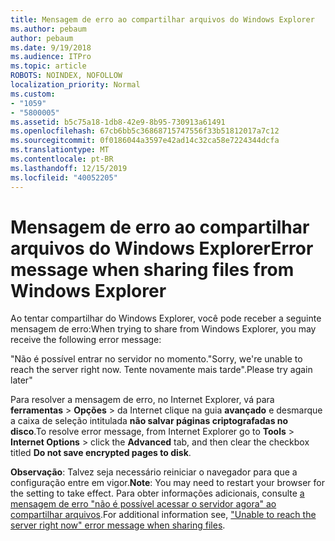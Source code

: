 ```yaml
---
title: Mensagem de erro ao compartilhar arquivos do Windows Explorer
ms.author: pebaum
author: pebaum
ms.date: 9/19/2018
ms.audience: ITPro
ms.topic: article
ROBOTS: NOINDEX, NOFOLLOW
localization_priority: Normal
ms.custom:
- "1059"
- "5800005"
ms.assetid: b5c75a18-1db8-42e9-8b95-730913a61491
ms.openlocfilehash: 67cb6bb5c36868715747556f33b51812017a7c12
ms.sourcegitcommit: 0f0186044a3597e42ad14c32ca58e7224344dcfa
ms.translationtype: MT
ms.contentlocale: pt-BR
ms.lasthandoff: 12/15/2019
ms.locfileid: "40052205"
---
```

# <a name="error-message-when-sharing-files-from-windows-explorer"></a><span data-ttu-id="b8536-102">Mensagem de erro ao compartilhar arquivos do Windows Explorer</span><span class="sxs-lookup"><span data-stu-id="b8536-102">Error message when sharing files from Windows Explorer</span></span>

<span data-ttu-id="b8536-103">Ao tentar compartilhar do Windows Explorer, você pode receber a seguinte mensagem de erro:</span><span class="sxs-lookup"><span data-stu-id="b8536-103">When trying to share from Windows Explorer, you may receive the following error message:</span></span>
  
<span data-ttu-id="b8536-104">"Não é possível entrar no servidor no momento.</span><span class="sxs-lookup"><span data-stu-id="b8536-104">"Sorry, we're unable to reach the server right now.</span></span> <span data-ttu-id="b8536-105">Tente novamente mais tarde".</span><span class="sxs-lookup"><span data-stu-id="b8536-105">Please try again later"</span></span>
  
<span data-ttu-id="b8536-106">Para resolver a mensagem de erro, no Internet Explorer, vá para **ferramentas** \> **Opções** \> da Internet clique na guia **avançado** e desmarque a caixa de seleção intitulada **não salvar páginas criptografadas no disco**.</span><span class="sxs-lookup"><span data-stu-id="b8536-106">To resolve error message, from Internet Explorer go to **Tools** \> **Internet Options** \> click the **Advanced** tab, and then clear the checkbox titled **Do not save encrypted pages to disk**.</span></span>
  
 <span data-ttu-id="b8536-107">**Observação**: Talvez seja necessário reiniciar o navegador para que a configuração entre em vigor.</span><span class="sxs-lookup"><span data-stu-id="b8536-107">**Note**: You may need to restart your browser for the setting to take effect.</span></span> <span data-ttu-id="b8536-108">Para obter informações adicionais, consulte [a mensagem de erro "não é possível acessar o servidor agora" ao compartilhar arquivos](https://go.microsoft.com/fwlink/?linkid=2022914).</span><span class="sxs-lookup"><span data-stu-id="b8536-108">For additional information see, ["Unable to reach the server right now" error message when sharing files](https://go.microsoft.com/fwlink/?linkid=2022914).</span></span>
  